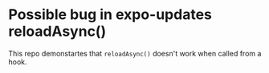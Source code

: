 # Possible bug in expo-updates reloadAsync()

This repo demonstartes that `reloadAsync()` doesn't work when called from a hook.
